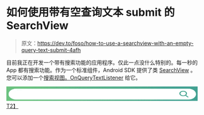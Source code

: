 # 如何使用带有空查询文本 submit 的 SearchView

> 原文：<https://dev.to/foso/how-to-use-a-searchview-with-an-empty-query-text-submit-4afh>

目前我正在开发一个带有搜索功能的应用程序。仅此一点没什么特别的。每一秒的 App 都有搜索功能。作为一个标准组件，Android SDK 提供了类 [SearchView](https://developer.android.com/reference/android/widget/SearchView.html) 。您可以添加一个[搜索视图。OnQueryTextListener](https://developer.android.com/reference/android/widget/SearchView.OnQueryTextListener.html) 给它。

[![SearchView](img/8450f5e0f7266e0d066052ef1e203d56.png)T2】](https://res.cloudinary.com/practicaldev/image/fetch/s--lqwoNPtS--/c_limit%2Cf_auto%2Cfl_progressive%2Cq_auto%2Cw_880/https://cdn-images-1.medium.com/max/1067/1%2AIljK3KTqvAyChLe6MsX9Zg.jpeg)